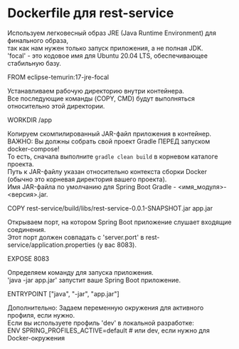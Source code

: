 # Dockerfile для rest-service  
 Используем легковесный образ JRE (Java Runtime Environment) для финального образа,  
так как нам нужен только запуск приложения, а не полная JDK.  
'focal' - это кодовое имя для Ubuntu 20.04 LTS, обеспечивающее стабильную базу.  

FROM eclipse-temurin:17-jre-focal  
  
Устанавливаем рабочую директорию внутри контейнера.  
Все последующие команды (COPY, CMD) будут выполняться относительно этой директории.  

WORKDIR /app  
  
Копируем скомпилированный JAR-файл приложения в контейнер.  
ВАЖНО: Вы должны собрать свой проект Gradle ПЕРЕД запуском docker-compose!  
То есть, сначала выполните `gradle clean build` в корневом каталоге проекта.  
Путь к JAR-файлу указан относительно контекста сборки Docker (обычно это корневая директория вашего проекта).  
Имя JAR-файла по умолчанию для Spring Boot Gradle - <имя_модуля>-<версия>.jar.  

COPY rest-service/build/libs/rest-service-0.0.1-SNAPSHOT.jar app.jar  
  
Открываем порт, на котором Spring Boot приложение слушает входящие соединения.  
Этот порт должен совпадать с 'server.port' в rest-service/application.properties (у вас 8083).  

EXPOSE 8083  
  
Определяем команду для запуска приложения.  
 'java -jar app.jar' запустит ваше Spring Boot приложение.  

ENTRYPOINT ["java", "-jar", "app.jar"]  
  
 Дополнительно: Задаем переменную окружения для активного профиля, если нужно.  
Если вы используете профиль 'dev' в локальной разработке:  
ENV SPRING_PROFILES_ACTIVE=default # или dev, если нужно для Docker-окружения